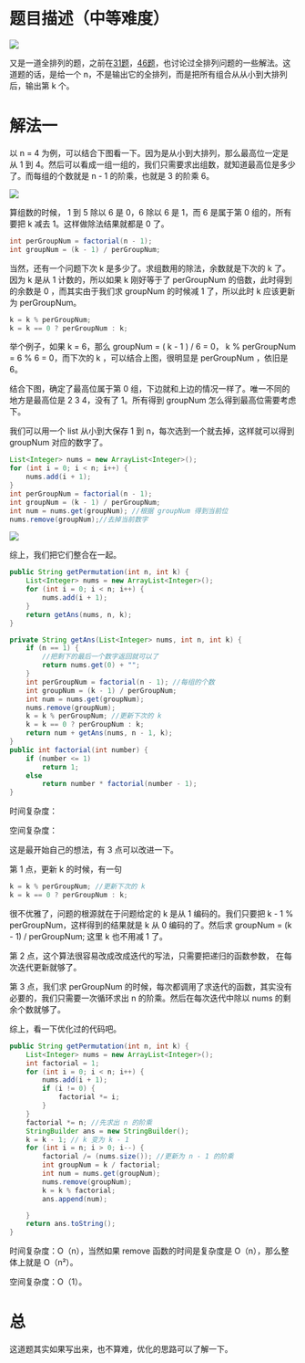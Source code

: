 # 题目描述（中等难度）

![](https://windliang.oss-cn-beijing.aliyuncs.com/60.jpg)

又是一道全排列的题，之前在[31题](https://leetcode.windliang.cc/leetCode-31-Next-Permutation.html?h=permu)，[46题](https://leetcode.windliang.cc/leetCode-46-Permutations.html)，也讨论过全排列问题的一些解法。这道题的话，是给一个 n，不是输出它的全排列，而是把所有组合从从小到大排列后，输出第 k 个。

# 解法一

以 n = 4 为例，可以结合下图看一下。因为是从小到大排列，那么最高位一定是从 1 到 4。然后可以看成一组一组的，我们只需要求出组数，就知道最高位是多少了。而每组的个数就是 n - 1 的阶乘，也就是 3 的阶乘 6。

![](https://windliang.oss-cn-beijing.aliyuncs.com/60_2.jpg)

算组数的时候， 1 到 5 除以 6 是 0，6 除以 6 是 1，而 6 是属于第 0 组的，所有要把 k 减去 1。这样做除法结果就都是 0 了。

```java
int perGroupNum = factorial(n - 1); 
int groupNum = (k - 1) / perGroupNum;
```

当然，还有一个问题下次 k 是多少了。求组数用的除法，余数就是下次的 k 了。因为 k 是从 1 计数的，所以如果 k 刚好等于了 perGroupNum 的倍数，此时得到的余数是 0 ，而其实由于我们求 groupNum 的时候减 1 了，所以此时 k 应该更新为 perGroupNum。

```java
k = k % perGroupNum; 
k = k == 0 ? perGroupNum : k;
```

举个例子，如果 k = 6，那么 groupNum = ( k - 1 ) / 6 = 0， k % perGroupNum = 6 % 6 = 0，而下次的 k ，可以结合上图，很明显是 perGroupNum ，依旧是 6。

结合下图，确定了最高位属于第 0 组，下边就和上边的情况一样了。唯一不同的地方是最高位是 2 3 4，没有了 1。所有得到 groupNum 怎么得到最高位需要考虑下。

我们可以用一个 list 从小到大保存 1 到 n，每次选到一个就去掉，这样就可以得到 groupNum 对应的数字了。

```java
List<Integer> nums = new ArrayList<Integer>();
for (int i = 0; i < n; i++) {
    nums.add(i + 1);
}
int perGroupNum = factorial(n - 1);
int groupNum = (k - 1) / perGroupNum;
int num = nums.get(groupNum); //根据 groupNum 得到当前位
nums.remove(groupNum);//去掉当前数字
```



![](https://windliang.oss-cn-beijing.aliyuncs.com/60_3.jpg)

综上，我们把它们整合在一起。

```java
public String getPermutation(int n, int k) {
    List<Integer> nums = new ArrayList<Integer>();
    for (int i = 0; i < n; i++) {
        nums.add(i + 1);
    }
    return getAns(nums, n, k);
}

private String getAns(List<Integer> nums, int n, int k) {
    if (n == 1) {
        //把剩下的最后一个数字返回就可以了
        return nums.get(0) + "";
    }
    int perGroupNum = factorial(n - 1); //每组的个数
    int groupNum = (k - 1) / perGroupNum;
    int num = nums.get(groupNum);
    nums.remove(groupNum);
    k = k % perGroupNum; //更新下次的 k 
    k = k == 0 ? perGroupNum : k;
    return num + getAns(nums, n - 1, k);
}
public int factorial(int number) {
    if (number <= 1)
        return 1;
    else
        return number * factorial(number - 1);
}
```

时间复杂度：

空间复杂度：

这是最开始自己的想法，有 3 点可以改进一下。

第 1 点，更新 k 的时候，有一句 

```java
k = k % perGroupNum; //更新下次的 k 
k = k == 0 ? perGroupNum : k;
```

很不优雅了，问题的根源就在于问题给定的 k 是从 1 编码的。我们只要把 k - 1 % perGroupNum，这样得到的结果就是 k 从 0 编码的了。然后求 groupNum = (k - 1) / perGroupNum; 这里 k 也不用减 1 了。

第 2 点，这个算法很容易改成改成迭代的写法，只需要把递归的函数参数， 在每次迭代更新就够了。

第 3 点，我们求 perGroupNum 的时候，每次都调用了求迭代的函数，其实没有必要的，我们只需要一次循环求出 n 的阶乘。然后在每次迭代中除以 nums 的剩余个数就够了。

综上，看一下优化过的代码吧。

```java
public String getPermutation(int n, int k) {
    List<Integer> nums = new ArrayList<Integer>();
    int factorial = 1;
    for (int i = 0; i < n; i++) {
        nums.add(i + 1);
        if (i != 0) {
            factorial *= i;
        }
    }
    factorial *= n; //先求出 n 的阶乘
    StringBuilder ans = new StringBuilder();
    k = k - 1; // k 变为 k - 1
    for (int i = n; i > 0; i--) { 
        factorial /= (nums.size()); //更新为 n - 1 的阶乘
        int groupNum = k / factorial;
        int num = nums.get(groupNum);
        nums.remove(groupNum);
        k = k % factorial;
        ans.append(num);  

    }
    return ans.toString();
}
```

时间复杂度：O（n），当然如果 remove 函数的时间是复杂度是 O（n），那么整体上就是 O（n²）。

空间复杂度：O（1）。

# 总

这道题其实如果写出来，也不算难，优化的思路可以了解一下。